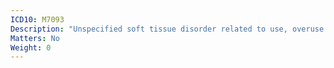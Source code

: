 ```yaml
---
ICD10: M7093
Description: "Unspecified soft tissue disorder related to use, overuse and pressure: Forearm"
Matters: No
Weight: 0
---
```

